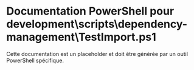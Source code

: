 # Documentation PowerShell pour development\scripts\dependency-management\TestImport.ps1

Cette documentation est un placeholder et doit être générée par un outil PowerShell spécifique.
